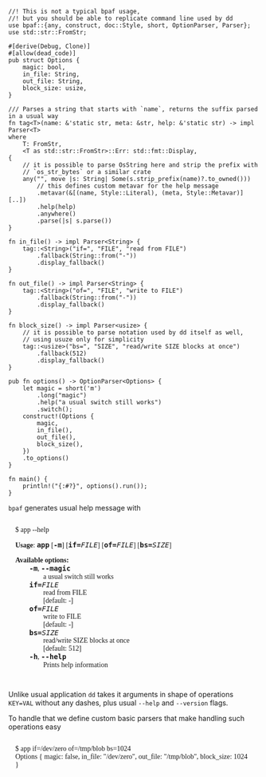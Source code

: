 ```no_run
//! This is not a typical bpaf usage,
//! but you should be able to replicate command line used by dd
use bpaf::{any, construct, doc::Style, short, OptionParser, Parser};
use std::str::FromStr;

#[derive(Debug, Clone)]
#[allow(dead_code)]
pub struct Options {
    magic: bool,
    in_file: String,
    out_file: String,
    block_size: usize,
}

/// Parses a string that starts with `name`, returns the suffix parsed in a usual way
fn tag<T>(name: &'static str, meta: &str, help: &'static str) -> impl Parser<T>
where
    T: FromStr,
    <T as std::str::FromStr>::Err: std::fmt::Display,
{
    // it is possible to parse OsString here and strip the prefix with
    // `os_str_bytes` or a similar crate
    any("", move |s: String| Some(s.strip_prefix(name)?.to_owned()))
        // this defines custom metavar for the help message
        .metavar(&[(name, Style::Literal), (meta, Style::Metavar)][..])
        .help(help)
        .anywhere()
        .parse(|s| s.parse())
}

fn in_file() -> impl Parser<String> {
    tag::<String>("if=", "FILE", "read from FILE")
        .fallback(String::from("-"))
        .display_fallback()
}

fn out_file() -> impl Parser<String> {
    tag::<String>("of=", "FILE", "write to FILE")
        .fallback(String::from("-"))
        .display_fallback()
}

fn block_size() -> impl Parser<usize> {
    // it is possible to parse notation used by dd itself as well,
    // using usuze only for simplicity
    tag::<usize>("bs=", "SIZE", "read/write SIZE blocks at once")
        .fallback(512)
        .display_fallback()
}

pub fn options() -> OptionParser<Options> {
    let magic = short('m')
        .long("magic")
        .help("a usual switch still works")
        .switch();
    construct!(Options {
        magic,
        in_file(),
        out_file(),
        block_size(),
    })
    .to_options()
}

fn main() {
    println!("{:#?}", options().run());
}

```
`bpaf` generates usual help message with


<div class='bpaf-doc'>
$ app --help<br>
<p><b>Usage</b>: <tt><b>app</b></tt> [<tt><b>-m</b></tt>] [<tt><b>if=</b></tt><tt><i>FILE</i></tt>] [<tt><b>of=</b></tt><tt><i>FILE</i></tt>] [<tt><b>bs=</b></tt><tt><i>SIZE</i></tt>]</p><p><div>
<b>Available options:</b></div><dl><dt><tt><b>-m</b></tt>, <tt><b>--magic</b></tt></dt>
<dd>a usual switch still works</dd>
<dt><tt><b>if=</b></tt><tt><i>FILE</i></tt></dt>
<dd>read from FILE</dd>
<dt></dt>
<dd>[default: -]</dd>
<dt><tt><b>of=</b></tt><tt><i>FILE</i></tt></dt>
<dd>write to FILE</dd>
<dt></dt>
<dd>[default: -]</dd>
<dt><tt><b>bs=</b></tt><tt><i>SIZE</i></tt></dt>
<dd>read/write SIZE blocks at once</dd>
<dt></dt>
<dd>[default: 512]</dd>
<dt><tt><b>-h</b></tt>, <tt><b>--help</b></tt></dt>
<dd>Prints help information</dd>
</dl>
</p>
<style>
div.bpaf-doc {
    padding: 14px;
    background-color:var(--code-block-background-color);
    font-family: mono;
    margin-bottom: 0.75em;
}
div.bpaf-doc dt { margin-left: 1em; }
div.bpaf-doc dd { margin-left: 3em; }
div.bpaf-doc dl { margin-top: 0; padding-left: 1em; }
div.bpaf-doc  { padding-left: 1em; }
</style>
</div>


Unlike usual application `dd` takes it arguments in shape of operations
`KEY=VAL` without any dashes, plus usual `--help` and `--version` flags.

To handle that we define custom basic parsers that make handling such operations easy


<div class='bpaf-doc'>
$ app if=/dev/zero of=/tmp/blob bs=1024<br>
Options { magic: false, in_file: "/dev/zero", out_file: "/tmp/blob", block_size: 1024 }
</div>

